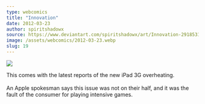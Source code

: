 ```yaml
---
type: webcomics
title: "Innovation"
date: 2012-03-23
author: spiritshadowx
source: https://www.deviantart.com/spiritshadowx/art/Innovation-291853173
image: /assets/webcomics/2012-03-23.webp
slug: 19
---
```


![](/assets/webcomics/2012-03-23.webp)

This comes with the latest reports of the new iPad 3G overheating.<br><br>An Apple spokesman says this issue was not on their half, and it was the fault of the consumer for playing intensive games.
